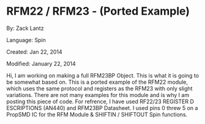 # RFM22 / RFM23 - (Ported Example)

By: Zack Lantz

Language: Spin

Created: Jan 22, 2014

Modified: January 22, 2014

Hi, I am working on making a full RFM23BP Object.  This is what it is going to be somewhat based on.  This is a ported example of the RFM22 module, which uses the same protocol and registers as the RFM23 with only slight variations.  There are not many examples for this module and is why I am posting this piece of code.  For refrence, I have used  RF22/23 REGISTER D ESCRIPTIONS (AN440) and RFM23BP Datasheet.  I used pins 0 threw 5 on a PropSMD IC for the RFM Module & SHIFTIN / SHIFTOUT Spin functions.
